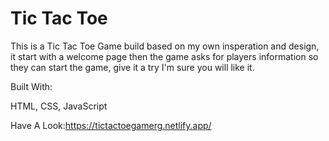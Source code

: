 # Tic Tac Toe

This is a Tic Tac Toe Game build based on my own insperation and design, it start with a welcome page then the game asks for players information so they can start the game, give it a try I'm sure you will like it.

Built With:

HTML,
CSS,
JavaScript

Have A Look:https://tictactoegamerg.netlify.app/
